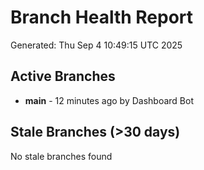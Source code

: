 # Branch Health Report
Generated: Thu Sep  4 10:49:15 UTC 2025

## Active Branches
- **main** - 12 minutes ago by Dashboard Bot

## Stale Branches (>30 days)
No stale branches found
